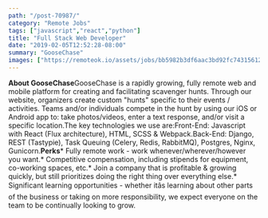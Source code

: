 ```yaml
---
path: "/post-70987/"
category: "Remote Jobs"
tags: ["javascript","react","python"]
title: "Full Stack Web Developer"
date: "2019-02-05T12:52:28-08:00"
summary: "GooseChase"
images: ["https://remoteok.io/assets/jobs/bb5982b3df6aac3bd92fc743156123d3.png"]
---
```


**About GooseChase**GooseChase is a rapidly growing, fully remote web and mobile platform for creating and facilitating scavenger hunts. Through our website, organizers create custom "hunts" specific to their events / activities. Teams and/or individuals compete in the hunt by using our iOS or Android app to: take photos/videos, enter a text response, and/or visit a specific location.The key technologies we use are:Front-End: Javascript with React (Flux architecture), HTML, SCSS & Webpack.Back-End: Django, REST (Tastypie), Task Queuing (Celery, Redis, RabbitMQ), Postgres, Nginx, Gunicorn.**Perks*** Fully remote work - work whenever/wherever/however you want.* Competitive compensation, including stipends for equipment, co-working spaces, etc.* Join a company that is profitable & growing quickly, but still prioritizes doing the right thing over everything else.* Significant learning opportunities - whether itâs learning about other parts of the business or taking on more responsibility, we expect everyone on the team to be continually looking to grow.
